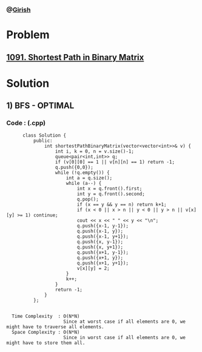 ### @[Girish](https://www.linkedin.com/in/girish-sudhakar/)

# Problem

## [1091. Shortest Path in Binary Matrix](https://leetcode.com/problems/shortest-path-in-binary-matrix/)


# Solution 

## 1) BFS - OPTIMAL

       
      
      
   ### Code : (.cpp)
    
          class Solution {
              public:
                  int shortestPathBinaryMatrix(vector<vector<int>>& v) {
                      int i, k = 0, n = v.size()-1;
                      queue<pair<int,int>> q;
                      if (v[0][0] == 1 || v[n][n] == 1) return -1;
                      q.push({0,0});
                      while (!q.empty()) {
                          int a = q.size();
                          while (a--) {
                              int x = q.front().first;
                              int y = q.front().second;
                              q.pop();
                              if (x == y && y == n) return k+1;
                              if (x < 0 || x > n || y < 0 || y > n || v[x][y] >= 1) continue;
                              cout << x << " " << y << "\n";
                              q.push({x-1, y-1});
                              q.push({x-1, y});
                              q.push({x-1, y+1});
                              q.push({x, y-1});
                              q.push({x, y+1});
                              q.push({x+1, y-1});
                              q.push({x+1, y});
                              q.push({x+1, y+1});
                              v[x][y] = 2;
                          }
                          k++;
                      }
                      return -1;
                  }
              };

 
      Time Complexity  : O(N*N) 
                         Since at worst case if all elements are 0, we might have to traverse all elements.
      Space Complexity : O(N*N)
                         Since in worst case if all elements are 0, we might have to store them all.
